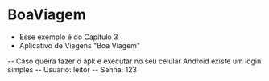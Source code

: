 # BoaViagem
- Esse exemplo é do Capitulo 3
- Aplicativo de Viagens "Boa Viagem"

-- Caso queira fazer o apk e executar no seu celular Android existe um login simples
-- Usuario: leitor 
-- Senha: 123
